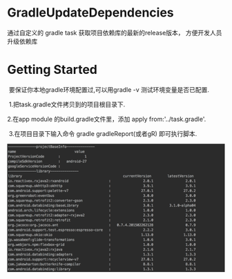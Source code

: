 # GradleUpdateDependencies
  通过自定义的 gradle task 获取项目依赖库的最新的release版本， 方便开发人员升级依赖库
# Getting Started

  要保证你本地gradle环境配置过,可以用gradle -v 测试环境变量是否已配置.<br/>
  
  1.把task.gradle文件拷贝到的项目根目录下.
  
  2.在app module 的build.gradle文件里，添加 apply from:'../task.gradle'.
  
  3.在项目目录下输入命令 gradle gradleReport(或者gR) 即可执行脚本.
  
  
![image](https://github.com/qingyunchinese/gradleUpdateDependencies/blob/master/design_sketch.png)  
  
  
